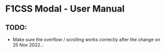 # F1CSS Modal - User Manual

## TODO:
  - Make sure the overflow / scrolling works correctly after the change on 25 Nov 2022...
